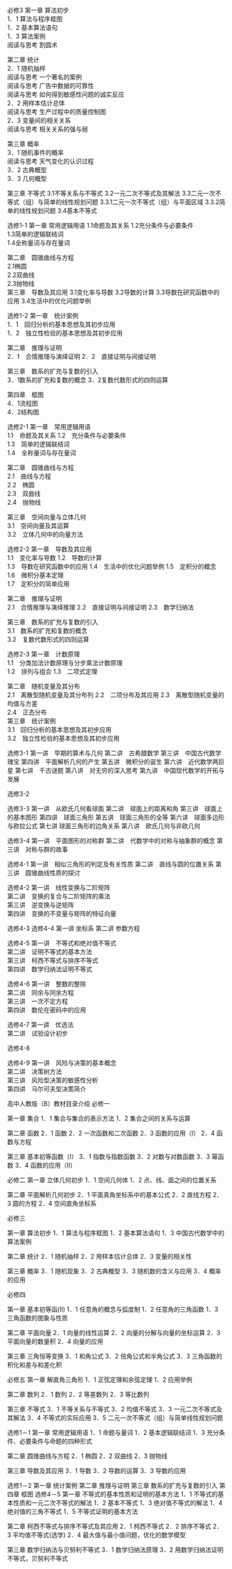  必修3
第一章 算法初步  
  1．1 算法与程序框图  
  1．2 基本算法语句  
  1．3 算法案例  
   阅读与思考 割圆术  

第二章 统计  
  2．1 随机抽样  
   阅读与思考 一个著名的案例  
   阅读与思考 广告中数据的可靠性  
   阅读与思考 如何得到敏感性问题的诚实反应  
  2．2 用样本估计总体  
   阅读与思考 生产过程中的质量控制图  
  2．3 变量间的相关关系  
   阅读与思考 相关关系的强与弱  

第三章 概率  
  3．1 随机事件的概率  
   阅读与思考 天气变化的认识过程  
  3．2 古典概型  
  3．3 几何概型  
















第三章  不等式
3.1不等关系与不等式
3.2一元二次不等式及其解法
3.3二元一次不等式（组）与简单的线性规划问题
3.3.1二元一次不等式（组）与平面区域
3.3.2简单的线性规划问题
3.4基本不等式

选修1-1
第一章  常用逻辑用语
1.1命题及其关系
1.2充分条件与必要条件  
1.3简单的逻辑联结词  
1.4全称量词与存在量词 

第二章　圆锥曲线与方程  
2.1椭圆  
2.2双曲线  
2.3抛物线  
第三章　导数及其应用
3.1变化率与导数
3.2导数的计算
3.3导数在研究函数中的应用
3.4生活中的优化问题举例

选修1-2
第一章　统计案例  
1．1　回归分析的基本思想及其初步应用  
1．2　独立性检验的基本思想及其初步应用  

第二章　推理与证明  
2．1　合情推理与演绎证明
2．2　直接证明与间接证明 

第三章　数系的扩充与复数的引入  
3．1数系的扩充和复数的概念 
3．2复数代数形式的四则运算  

第四章　框图  
4．1流程图  
4．2结构图  

选修2-1
第一章　常用逻辑用语  
1.1　命题及其关系 
1.2　充分条件与必要条件  
1.3　简单的逻辑联结词  
1.4　全称量词与存在量词 

第二章　圆锥曲线与方程  
2.1　曲线与方程  
2.2　椭圆  
2.3　双曲线  
2.4　抛物线  

第三章　空间向量与立体几何  
3.1　空间向量及其运算  
3.2　立体几何中的向量方法







选修2-2
第一章　导数及其应用  
1.1　变化率与导数 
1.2　导数的计算  
1.3　导数在研究函数中的应用 
1.4　生活中的优化问题举例
1.5　定积分的概念  
1.6　微积分基本定理  
1.7　定积分的简单应用

第二章　推理与证明  
2.1　合情推理与演绎推理
2.2　直接证明与间接证明
2.3　数学归纳法

第三章　数系的扩充与复数的引入  
3.1　数系的扩充和复数的概念  
3.2　复数代数形式的四则运算 

选修2-3
第一章　计数原理  
1.1　分类加法计数原理与分步乘法计数原理  
1.2　排列与组合
1.3　二项式定理

第二章　随机变量及其分布  
2.1　离散型随机变量及其分布列 
2.2　二项分布及其应用 
2.3　离散型随机变量的均值与方差  
2.4　正态分布  
第三章　统计案例  
3.1　回归分析的基本思想及其初步应用  
3.2　独立性检验的基本思想及其初步应用 

选修3-1
第一讲　早期的算术与几何
第二讲　古希腊数学
第三讲　中国古代数学瑰宝
第四讲　平面解析几何的产生
第五讲　微积分的诞生
第六讲　近代数学两巨星
第七讲　千古谜题
第八讲　对无穷的深入思考
第九讲　中国现代数学的开拓与发展

选修3-2

选修3-3
第一讲　从欧氏几何看球面
第二讲　球面上的距离和角
第三讲　球面上的基本图形
第四讲　球面三角形
第五讲　球面三角形的全等
第六讲　球面多边形与欧拉公式
第七讲 球面三角形的边角关系
第八讲　欧氏几何与非欧几何

选修3-4
第一讲　平面图形的对称群
第二讲　代数学中的对称与抽象群的概念
第三讲　对称与群的故事

选修4-1
第一讲　相似三角形的判定及有关性质
第二讲　直线与圆的位置关系
第三讲　圆锥曲线性质的探讨

选修4-2
第一讲　线性变换与二阶矩阵  
第二讲　变换的复合与二阶矩阵的乘法  
第三讲　逆变换与逆矩阵  
第四讲　变换的不变量与矩阵的特征向量  

选修4-3
选修4-4
第一讲   坐标系
第二讲  参数方程

选修4-5
第一讲　不等式和绝对值不等式  
第二讲　证明不等式的基本方法  
第三讲　柯西不等式与排序不等式  
第四讲　数学归纳法证明不等式  

选修4-6
第一讲　整数的整除  
第二讲　同余与同余方程  
第三讲　一次不定方程  
第四讲　数伦在密码中的应用  

选修4-7
第一讲　优选法  
第二讲　试验设计初步  

选修4-8

选修4-9
第一讲　风险与决策的基本概念  
第二讲　决策树方法  
第三讲　风险型决策的敏感性分析  
第四讲　马尔可夫型决策简介  

高中人教版（B）教材目录介绍
必修一
 
第一章 集合
1．1 集合与集合的表示方法
1．2 集合之间的关系与运算
 
第二章 函数
2．1 函数
2．2 一次函数和二次函数
2．3 函数的应用（Ⅰ）
2．4 函数与方程
   
第三章 基本初等函数（Ⅰ）
3．1 指数与指数函数
3．2 对数与对数函数
3．3 幂函数
3．4 函数的应用（Ⅱ）
  
必修二
第一章 立体几何初步
1．1 空间几何体
1．2 点、线、面之间的位置关系

第二章 平面解析几何初步
2．1 平面真角坐标系中的基本公式
2．2 直线方程
2．3 圆的方程
2．4 空间直角坐标系
  
必修三

第一章 算法初步
1．1 算法与程序框图
1．2 基本算法语句
1．3 中国古代数学中的算法案例

第二章 统计
2．1 随机抽样
2．2 用样本估计总体
2．3 变量的相关性
  
第三章 概率
3．1 随机现象
3．2 古典概型
3．3 随机数的含义与应用
3．4 概率的应用
  
必修四

第一章 基本初等函(Ⅱ)
1．1 任意角的概念与弧度制
1．2 任意角的三角函数
1．3 三角函数的图象与性质
  
第二章 平面向量
2．1 向量的线性运算
2．2  向量的分解与向量的坐标运算
2．3 平面向量的数量积
2．4 向量的应用
  
第三章 三角恒等变换
3．1 和角公式
3．2 倍角公式和半角公式
3．3 三角函数的积化和差与和差化积
 
必修五
第一章 解直角三角形
1．1 正弦定理和余弦定理
1．2 应用举例
 
第二章 数列
2．1 数列
2．2 等差数列
2．3 等比数列
  
第三章 不等式
3．1 不等关系与不等式
3．2 均值不等式
3．3 一元二次不等式及其解法
3．4 不等式的实际应用
3．5 二元一次不等式（组）与简单线性规划问题

选修1－1
第一章 常用逻辑用语
1．1 命题与量词
1．2 基本逻辑联结词
1．3 充分条件、必要条件与命题的四种形式
 
第二章 圆锥曲线与方程
2．1 椭圆
2．2 双曲线
2．3 抛物线
  
第三章 导数及其应用
3．1 导数
3．2 导数的运算
3．3 导数的应用
  
选修1－2
第一章 统计案例
第二章 推理与证明
第三章 数系的扩充与复数的引入
第四章 框图
选修4－5
第一章 不等式的基本性质和证明的基本方法
1．1 不等式的基本性质和一元二次不等式的解法
1．2 基本不等式
1．3 绝对值不等式的解法
1．4 绝对值的三角不等式
1．5 不等式证明的基本方法
 
第二章 柯西不等式与排序不等式及其应用
2．1 柯西不等式
2．2 排序不等式
2．3 平均值不等式(选学)
2．4 最大值与最小值问题，优化的数学模型
  
第三章 数学归纳法与贝努利不等式
3．1 数学归纳法原理
3．2 用数学归纳法证明不等式，贝努利不等式
